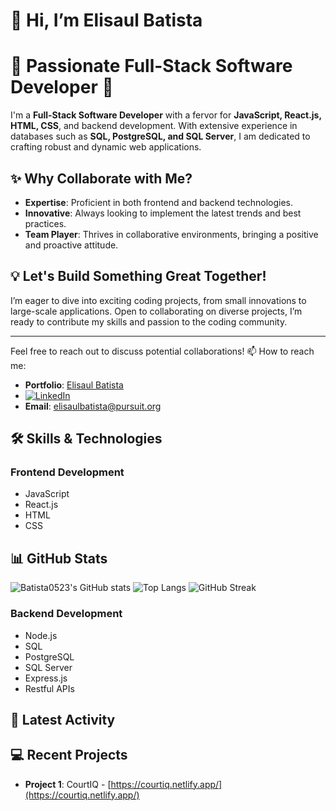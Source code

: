# 👋 Hi, I’m Elisaul Batista

# 🚀 Passionate Full-Stack Software Developer 🌟

I'm a **Full-Stack Software Developer** with a fervor for **JavaScript, React.js, HTML, CSS**, and backend development. With extensive experience in databases such as **SQL, PostgreSQL, and SQL Server**, I am dedicated to crafting robust and dynamic web applications.

## ✨ Why Collaborate with Me?

- **Expertise**: Proficient in both frontend and backend technologies.
- **Innovative**: Always looking to implement the latest trends and best practices.
- **Team Player**: Thrives in collaborative environments, bringing a positive and proactive attitude.

## 💡 Let's Build Something Great Together!

I’m eager to dive into exciting coding projects, from small innovations to large-scale applications. Open to collaborating on diverse projects, I’m ready to contribute my skills and passion to the coding community.

---

Feel free to reach out to discuss potential collaborations!
📫 How to reach me:
- **Portfolio**: [Elisaul Batista](https://elisaulbatista.net/)
- [![LinkedIn](https://img.shields.io/badge/LinkedIn-0077B5?style=for-the-badge&logo=linkedin&logoColor=white)](https://www.linkedin.com/in/elisaul-batista/)
- **Email**: elisaulbatista@pursuit.org

## 🛠 Skills & Technologies

### Frontend Development
- JavaScript
- React.js
- HTML
- CSS
  

## 📊 GitHub Stats
![Batista0523's GitHub stats](https://github-readme-stats.vercel.app/api?username=Batista0523&show_icons=true&theme=radical)
![Top Langs](https://github-readme-stats.vercel.app/api/top-langs/?username=Batista0523&layout=compact&theme=radical)
![GitHub Streak](https://github-readme-streak-stats.herokuapp.com/?user=Batista0523&theme=radical)

### Backend Development
- Node.js
- SQL
- PostgreSQL
- SQL Server
- Express.js
- Restful APIs


## 🚀 Latest Activity
<!--START_SECTION:activity-->
<!--END_SECTION:activity-->

## 💻 Recent Projects
- **Project 1**: CourtIQ - [https://courtiq.netlify.app/](https://courtiq.netlify.app/)

